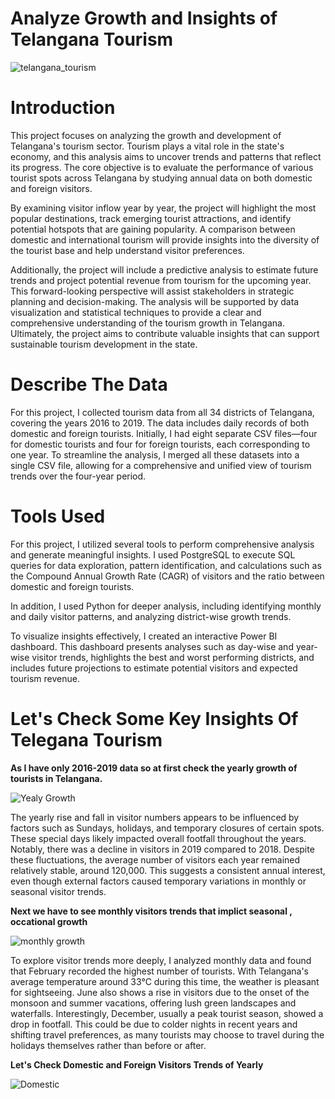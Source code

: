 # Analyze Growth and Insights of Telangana Tourism

![telangana_tourism](https://github.com/user-attachments/assets/dac000d3-3a90-49af-825c-e4f05e96026a)

# Introduction

This project focuses on analyzing the growth and development of Telangana's tourism sector. Tourism plays a vital role in the state's economy, and this analysis aims to uncover trends and patterns that reflect its progress. The core objective is to evaluate the performance of various tourist spots across Telangana by studying annual data on both domestic and foreign visitors.

By examining visitor inflow year by year, the project will highlight the most popular destinations, track emerging tourist attractions, and identify potential hotspots that are gaining popularity. A comparison between domestic and international tourism will provide insights into the diversity of the tourist base and help understand visitor preferences.

Additionally, the project will include a predictive analysis to estimate future trends and project potential revenue from tourism for the upcoming year. This forward-looking perspective will assist stakeholders in strategic planning and decision-making. The analysis will be supported by data visualization and statistical techniques to provide a clear and comprehensive understanding of the tourism growth in Telangana. Ultimately, the project aims to contribute valuable insights that can support sustainable tourism development in the state.

# Describe The Data

For this project, I collected tourism data from all 34 districts of Telangana, covering the years 2016 to 2019. The data includes daily records of both domestic and foreign tourists. Initially, I had eight separate CSV files—four for domestic tourists and four for foreign tourists, each corresponding to one year. To streamline the analysis, I merged all these datasets into a single CSV file, allowing for a comprehensive and unified view of tourism trends over the four-year period.

# Tools Used

For this project, I utilized several tools to perform comprehensive analysis and generate meaningful insights. I used PostgreSQL to execute SQL queries for data exploration, pattern identification, and calculations such as the Compound Annual Growth Rate (CAGR) of visitors and the ratio between domestic and foreign tourists.

In addition, I used Python for deeper analysis, including identifying monthly and daily visitor patterns, and analyzing district-wise growth trends.

To visualize insights effectively, I created an interactive Power BI dashboard. This dashboard presents analyses such as day-wise and year-wise visitor trends, highlights the best and worst performing districts, and includes future projections to estimate potential visitors and expected tourism revenue.


# Let's Check Some Key Insights  Of Telegana Tourism

**As I have only 2016-2019 data so  at first check the yearly growth of tourists in Telangana.** 


![Yealy Growth](https://github.com/user-attachments/assets/dc2aed59-8011-4ca8-a8ff-f714209ea067)

The yearly rise and fall in visitor numbers appears to be influenced by factors such as Sundays, holidays, and temporary closures of certain spots. These special days likely impacted overall footfall throughout the years. Notably, there was a decline in visitors in 2019 compared to 2018. Despite these fluctuations, the average number of visitors each year remained relatively stable, around 120,000. This suggests a consistent annual interest, even though external factors caused temporary variations in monthly or seasonal visitor trends. 

**Next we have to see monthly visitors trends that implict seasonal , occational growth**

![monthly growth](https://github.com/user-attachments/assets/ada2448c-a3b6-48ed-b0e9-07df97d73c86)

To explore visitor trends more deeply, I analyzed monthly data and found that February recorded the highest number of tourists. With Telangana's average temperature around 33°C during this time, the weather is pleasant for sightseeing. June also shows a rise in visitors due to the onset of the monsoon and summer vacations, offering lush green landscapes and waterfalls. Interestingly, December, usually a peak tourist season, showed a drop in footfall. This could be due to colder nights in recent years and shifting travel preferences, as many tourists may choose to travel during the holidays themselves rather than before or after.

**Let's Check Domestic and Foreign Visitors Trends of Yearly**

![Domestic](https://github.com/user-attachments/assets/c6fcd32a-5c72-4202-bdad-9600e9a67575)



